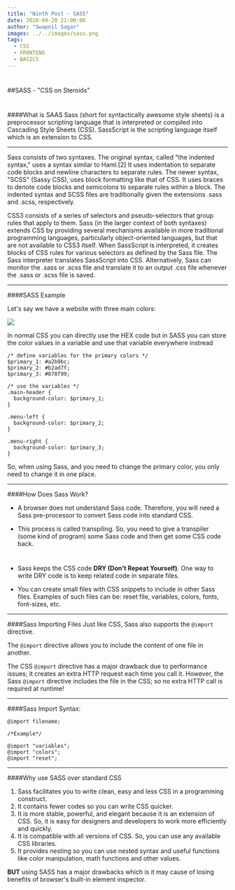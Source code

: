 ```yaml
---
title: "Ninth Post - SASS"
date: 2020-09-20 21:00:00
author: "Swapnil Sagar"
images: ../../images/sass.png
tags:
  - CSS
  - FRONTEND
  - BASICS
---
```


#

##SASS - "CSS on Steroids"

#

####What is SAAS
Sass (short for syntactically awesome style sheets) is a preprocessor scripting language that is interpreted or compiled into Cascading Style Sheets (CSS). SassScript is the scripting language itself which is an extension to CSS.

---

Sass consists of two syntaxes. The original syntax, called "the indented syntax," uses a syntax similar to Haml.[2] It uses indentation to separate code blocks and newline characters to separate rules. The newer syntax, "SCSS" (Sassy CSS), uses block formatting like that of CSS. It uses braces to denote code blocks and semicolons to separate rules within a block. The indented syntax and SCSS files are traditionally given the extensions .sass and .scss, respectively.

CSS3 consists of a series of selectors and pseudo-selectors that group rules that apply to them. Sass (in the larger context of both syntaxes) extends CSS by providing several mechanisms available in more traditional programming languages, particularly object-oriented languages, but that are not available to CSS3 itself. When SassScript is interpreted, it creates blocks of CSS rules for various selectors as defined by the Sass file. The Sass interpreter translates SassScript into CSS. Alternatively, Sass can monitor the .sass or .scss file and translate it to an output .css file whenever the .sass or .scss file is saved.

---

####SASS Example

Let's say we have a website with three main colors:

![](https://i.ibb.co/J266H5G/sasseg.jpg)

In normal CSS you can directly use the HEX code but in SASS you can store the color values in a variable and use that variable everywhere instread

```
/* define variables for the primary colors */
$primary_1: #a2b9bc;
$primary_2: #b2ad7f;
$primary_3: #878f99;

/* use the variables */
.main-header {
  background-color: $primary_1;
}

.menu-left {
  background-color: $primary_2;
}

.menu-right {
  background-color: $primary_3;
}
```

So, when using Sass, and you need to change the primary color, you only need to change it in one place.

---

####How Does Sass Work?

- A browser does not understand Sass code. Therefore, you will need a Sass pre-processor to convert Sass code into standard CSS.

- This process is called transpiling. So, you need to give a transpiler (some kind of program) some Sass code and then get some CSS code back.

#

- Sass keeps the CSS code **DRY (Don't Repeat Yourself)**. One way to write DRY code is to keep related code in separate files.

- You can create small files with CSS snippets to include in other Sass files. Examples of such files can be: reset file, variables, colors, fonts, font-sizes, etc.

---

####Sass Importing Files
Just like CSS, Sass also supports the `@import` directive.

The `@import` directive allows you to include the content of one file in another.

The CSS `@import` directive has a major drawback due to performance issues; it creates an extra HTTP request each time you call it. However, the Sass `@import` directive includes the file in the CSS; so no extra HTTP call is required at runtime!

---

####Sass Import Syntax:

```
@import filename;

/*Example*/

@import "variables";
@import "colors";
@import "reset";
```

---

####Why use SASS over standard CSS

1. Sass facilitates you to write clean, easy and less CSS in a programming construct.
2. It contains fewer codes so you can write CSS quicker.
3. It is more stable, powerful, and elegant because it is an extension of CSS. So, it is easy for designers and developers to work more efficiently and quickly.
4. It is compatible with all versions of CSS. So, you can use any available CSS libraries.
5. It provides nesting so you can use nested syntax and useful functions like color manipulation, math functions and other values.

**BUT** using SASS has a major drawbacks which is it may cause of losing benefits of browser's built-in element inspector.
